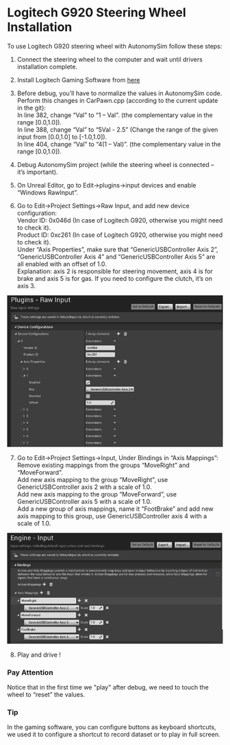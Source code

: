 # Logitech G920 Steering Wheel Installation

To use Logitech G920 steering wheel with AutonomySim follow these steps:

1. Connect the steering wheel to the computer and wait until drivers installation complete.

2. Install Logitech Gaming Software from [here](http://support.logitech.com/en_us/software/lgs)

3. Before debug, you’ll have to normalize the values in AutonomySim code. Perform this changes in CarPawn.cpp (according to the current update in the git):  
  In line 382, change “Val” to “1 – Val”. (the complementary value in the range [0.0,1.0]).  
  In line 388, change “Val” to “5Val - 2.5” (Change the range of the given input from [0.0,1.0] to [-1.0,1.0]).  
  In line 404, change “Val” to “4(1 – Val)”. (the complementary value in the range [0.0,1.0]).
 
4. Debug AutonomySim project (while the steering wheel is connected – it’s important).

5. On Unreal Editor, go to Edit->plugins->input devices and enable “Windows RawInput”.

6. Go to Edit->Project Settings->Raw Input, and add new device configuration:  
  Vendor ID: 0x046d (In case of Logitech G920, otherwise you might need to check it).  
  Product ID: 0xc261 (In case of Logitech G920, otherwise you might need to check it).  
  Under “Axis Properties”, make sure that “GenericUSBController Axis 2”, “GenericUSBController Axis 4” and “GenericUSBController Axis 5” are all enabled with an offset of 1.0.  
  Explanation: axis 2 is responsible for steering movement, axis 4 is for brake and axis 5 is for gas. If you need to configure the clutch, it’s on axis 3.
  
  ![steering_wheel](images/steering_wheel_instructions_1.png)

7. Go to Edit->Project Settings->Input, Under Bindings in “Axis Mappings”:  
  Remove existing mappings from the groups “MoveRight” and “MoveForward”.  
  Add new axis mapping to the group “MoveRight”, use GenericUSBController axis 2 with a scale of 1.0.  
  Add new axis mapping to the group “MoveForward”, use GenericUSBController axis 5 with a scale of 1.0.  
  Add a new group of axis mappings, name it “FootBrake” and add new axis mapping to this group, use GenericUSBController axis 4 with a scale of 1.0.
  
  ![steering_wheel](images/steering_wheel_instructions_2.png)
  
8. Play and drive !

### Pay Attention

Notice that in the first time we "play" after debug, we need to touch the wheel to “reset” the values. 

### Tip

In the gaming software, you can configure buttons as keyboard shortcuts, we used it to configure a shortcut to record dataset or to play in full screen.
